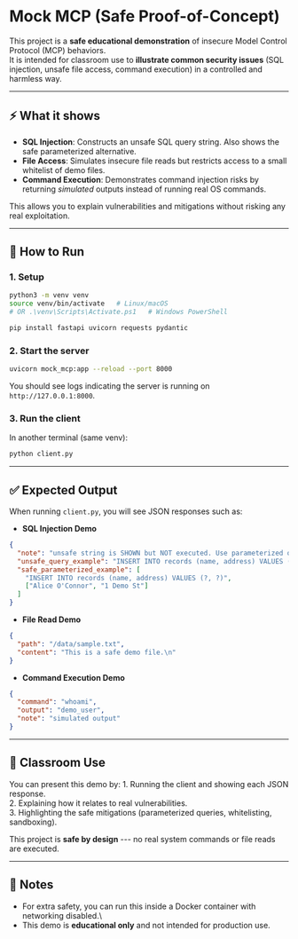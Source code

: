 # Mock MCP (Safe Proof-of-Concept)

This project is a **safe educational demonstration** of insecure Model
Control Protocol (MCP) behaviors.\
It is intended for classroom use to **illustrate common security
issues** (SQL injection, unsafe file access, command execution) in a
controlled and harmless way.

------------------------------------------------------------------------

## ⚡ What it shows

-   **SQL Injection**: Constructs an unsafe SQL query string. Also shows the safe parameterized alternative.
-   **File Access**: Simulates insecure file reads but restricts access
    to a small whitelist of demo files.
-   **Command Execution**: Demonstrates command injection risks by
    returning *simulated* outputs instead of running real OS commands.

This allows you to explain vulnerabilities and mitigations without
risking any real exploitation.

------------------------------------------------------------------------

## 🚀 How to Run

### 1. Setup

``` bash
python3 -m venv venv
source venv/bin/activate   # Linux/macOS
# OR .\venv\Scripts\Activate.ps1   # Windows PowerShell

pip install fastapi uvicorn requests pydantic
```

### 2. Start the server

``` bash
uvicorn mock_mcp:app --reload --port 8000
```

You should see logs indicating the server is running on
`http://127.0.0.1:8000`.

### 3. Run the client

In another terminal (same venv):

``` bash
python client.py
```

------------------------------------------------------------------------

## ✅ Expected Output

When running `client.py`, you will see JSON responses such as:

-   **SQL Injection Demo**

``` json
{
  "note": "unsafe string is SHOWN but NOT executed. Use parameterized queries in real code.",
  "unsafe_query_example": "INSERT INTO records (name, address) VALUES ('Alice O'Connor', '1 Demo St')",
  "safe_parameterized_example": [
    "INSERT INTO records (name, address) VALUES (?, ?)",
    ["Alice O'Connor", "1 Demo St"]
  ]
}
```

-   **File Read Demo**

``` json
{
  "path": "/data/sample.txt",
  "content": "This is a safe demo file.\n"
}
```

-   **Command Execution Demo**

``` json
{
  "command": "whoami",
  "output": "demo_user",
  "note": "simulated output"
}
```

------------------------------------------------------------------------

## 🎯 Classroom Use

You can present this demo by: 1. Running the client and showing each
JSON response.\
2. Explaining how it relates to real vulnerabilities.\
3. Highlighting the safe mitigations (parameterized queries,
whitelisting, sandboxing).

This project is **safe by design** --- no real system commands or file
reads are executed.

------------------------------------------------------------------------

## 📌 Notes

-   For extra safety, you can run this inside a Docker container with
    networking disabled.\
-   This demo is **educational only** and not intended for production
    use.
